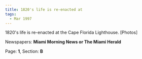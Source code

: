 ```yaml
---  
title: 1820's life is re-enacted at  
tags:  
  - Mar 1997  
---  
```

  
1820's life is re-enacted at the Cape Florida Lighthouse. [Photos]  
  
Newspapers: **Miami Morning News or The Miami Herald**  
  
Page: **1**, Section: **B** 
